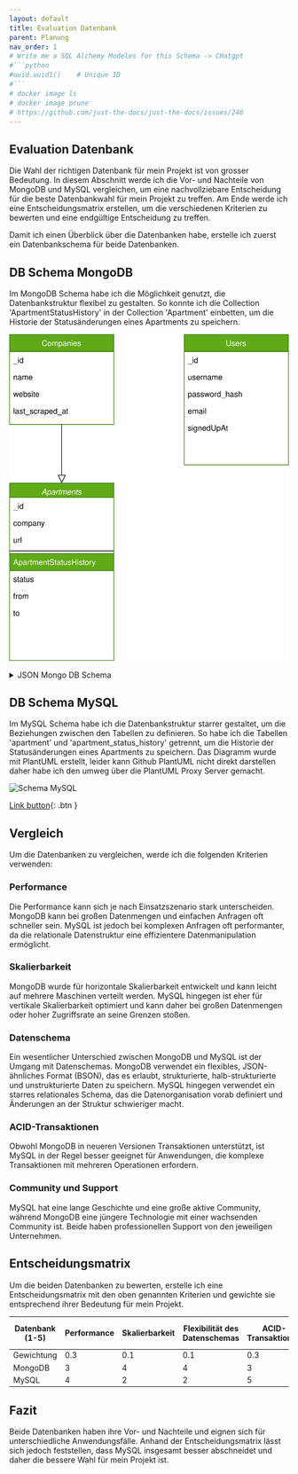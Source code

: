 ```yaml
---
layout: default
title: Evaluation Datenbank
parent: Planung
nav_order: 1
# Write me a SQL Alchemy Modeles for this Schema -> CHatgpt 
#```python
#uuid.uuid1()    # Unique ID
#```
# docker image ls
# docker image prune
# https://github.com/just-the-docs/just-the-docs/issues/246
---
```

## Evaluation Datenbank

Die Wahl der richtigen Datenbank für mein Projekt ist von grosser Bedeutung.
In diesem Abschnitt werde ich die Vor- und Nachteile von MongoDB und MySQL vergleichen, um eine nachvollziebare Entscheidung für die beste Datenbankwahl für mein Projekt zu treffen.
Am Ende werde ich eine Entscheidungsmatrix erstellen, um die verschiedenen Kriterien zu bewerten und eine endgültige Entscheidung zu treffen.

Damit ich einen Überblick über die Datenbanken habe, erstelle ich zuerst ein Datenbankschema für beide Datenbanken.

## DB Schema MongoDB

Im MongoDB Schema habe ich die Möglichkeit genutzt, die Datenbankstruktur flexibel zu gestalten.
So konnte ich die Collection 'ApartmentStatusHistory' in der Collection 'Apartment' einbetten, um die Historie der Statusänderungen eines Apartments zu speichern.

![Schema MongoDB](../img/mongo_db-diagram.svg)

<details markdown="block">
<summary>JSON Mongo DB Schema</summary>

### Collection Companies

```
{
    "_id": MongoDB ObjectId,
    "name": String, // Name des Unternehmens
    "website": String, // Webseite des Unternehmens 
    "last_scraped_at": Date, // Datum und Uhrzeit, wann die Webseite zuletzt gescraped wurde
    "contact": { // Kontaktinformationen
        "phone": String, // Telefonnummer (falls vorhanden)
        "email": String, // E-Mail Adresse (falls vorhanden)
        "address": String, // Büroadresse (falls vorhanden)
    },
    "status": String, // Status der Webseite, z.B. 'aktiv', 'inaktiv' etc.
}
```

### Collection Apartments & ApartmentStatusHistory

```
{
    "_id": MongoDB ObjectId,
    "company": MongoDB ObjectId, // Referenz auf das Immobilienunternehmen
    "url": String,  // URL der Webseite, von der die Wohnung gescraped wurde
    "details": { // Details der Wohnung
        "address": String, // Adresse der Wohnung
        "rooms": Number, // Anzahl der Zimmer
        "availableFrom": Date, // Verfügbar ab (falls vorhanden)
        "price": Number, // Preis der Wohnung (falls vorhanden)
        "size": Number, // Größe der Wohnung in Quadratmetern (falls vorhanden)
        "floor": Number, // Stockwerk (falls vorhanden)
        "otherDetails": String, // Andere Information über die Wohnung (falls vorhanden)
    },
    "hash": String, // Hash des HTML-Inhalts
    "scraped_at": Date, // Datum und Uhrzeit, wann die Wohnung gescraped wurde
    "status": String, // Status der Wohnung, z.B. 'frei', 'vermietet' etc.
    "historicStatus": [  // Speichert die Historie des Status der Wohnung
        { 
            "status": String, 
            "from": Date, 
            "to": Date 
        }
    ]
}

```

### Collection Users

```
{
    "_id": MongoDB ObjectId,
    "username": String, // Benutzername
    "password_hash": String, // Passworthash
    "email": String, // E-Mail-Adresse des Benutzers
    "signedUpAt": Date, // Datum und Uhrzeit, wann der Benutzer sich angemeldet hat
    "preferences": { // Speichert die Benutzereinstellungen und Präferenzen
        "priceRange": { "min": Number, "max": Number }, // Preisbereich
        "roomRange": { "min": Number, "max": Number }, // Zimmeranzahl
    }
}

```

</details>

## DB Schema MySQL

Im MySQL Schema habe ich die Datenbankstruktur starrer gestaltet, um die Beziehungen zwischen den Tabellen zu definieren.
So habe ich die Tabellen 'apartment' und 'apartment_status_history' getrennt, um die Historie der Statusänderungen eines Apartments zu speichern.
Das Diagramm wurde mit PlantUML erstellt, leider kann Github PlantUML nicht direkt darstellen daher habe ich den umweg über die PlantUML Proxy Server gemacht.

![Schema MySQL](http://www.plantuml.com/plantuml/proxy?cache=no&src=https://raw.githubusercontent.com/danyambuehl/ITCNE23-SEM-Ill/main/docs/02_Plannung/sql_schema.iuml)

[Link button](../02_Plannung/sql_schema.iuml){: .btn }

## Vergleich

Um die Datenbanken zu vergleichen, werde ich die folgenden Kriterien verwenden:

### Performance

Die Performance kann sich je nach Einsatzszenario stark unterscheiden. MongoDB kann bei großen Datenmengen und einfachen Anfragen oft schneller sein. MySQL ist jedoch bei komplexen Anfragen oft performanter, da die relationale Datenstruktur eine effizientere Datenmanipulation ermöglicht.

### Skalierbarkeit

MongoDB wurde für horizontale Skalierbarkeit entwickelt und kann leicht auf mehrere Maschinen verteilt werden. MySQL hingegen ist eher für vertikale Skalierbarkeit optimiert und kann daher bei großen Datenmengen oder hoher Zugriffsrate an seine Grenzen stoßen.

### Datenschema

Ein wesentlicher Unterschied zwischen MongoDB und MySQL ist der Umgang mit Datenschemas. MongoDB verwendet ein flexibles, JSON-ähnliches Format (BSON), das es erlaubt, strukturierte, halb-strukturierte und unstrukturierte Daten zu speichern. MySQL hingegen verwendet ein starres relationales Schema, das die Datenorganisation vorab definiert und Änderungen an der Struktur schwieriger macht.

### ACID-Transaktionen

Obwohl MongoDB in neueren Versionen Transaktionen unterstützt, ist MySQL in der Regel besser geeignet für Anwendungen, die komplexe Transaktionen mit mehreren Operationen erfordern.

### Community und Support

MySQL hat eine lange Geschichte und eine große aktive Community, während MongoDB eine jüngere Technologie mit einer wachsenden Community ist. Beide haben professionellen Support von den jeweiligen Unternehmen.

## Entscheidungsmatrix

Um die beiden Datenbanken zu bewerten, erstelle ich eine Entscheidungsmatrix mit den oben genannten Kriterien und gewichte sie entsprechend ihrer Bedeutung für mein Projekt.

| **Datenbank**  (1-5)  | **Performance**    | **Skalierbarkeit**  | **Flexibilität des Datenschemas** | **ACID-Transaktionen**  | **Community und Support**      | **Gesamtpunktzahl**  |
|---------------------  |------------------  |---------------------|---------------                    | --------------          | -----------------------------  | -------------------- |
| Gewichtung            | 0.3                | 0.1                 | 0.1                               | 0.3                     |   0.3                          |                      |
| MongoDB               | 3                  | 4                   | 4                                 | 3                       |   3                            | **3.5**              |
| MySQL                 | 4                  | 2                   | 2                                 | 5                       |   4                            | **4.3**              |

## Fazit

Beide Datenbanken haben ihre Vor- und Nachteile und eignen sich für unterschiedliche Anwendungsfälle.
Anhand der Entscheidungsmatrix lässt sich jedoch feststellen, dass MySQL insgesamt besser abschneidet und daher die bessere Wahl für mein Projekt ist.

